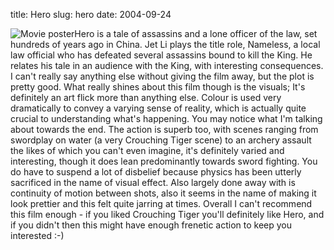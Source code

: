 title: Hero
slug: hero
date: 2004-09-24


![Movie poster](http://ia.imdb.com/media/imdb/01/I/60/36/38m.jpg)Hero is a tale of assassins and a lone officer of the law, set hundreds of years ago in China. Jet Li plays the title role, Nameless, a local law official who has defeated several assassins bound to kill the King. He relates his tale in an audience with the King, with interesting consequences.
I can't really say anything else without giving the film away, but the plot is pretty good. What really shines about this film though is the visuals; It's definitely an art flick more than anything else. Colour is used very dramatically to convey a varying sense of reality, which is actually quite crucial to understanding what's happening. You may notice what I'm talking about towards the end.
The action is superb too, with scenes ranging from swordplay on water (a very Crouching Tiger scene) to an archery assault the likes of which you can't even imagine, it's definitely varied and interesting, though it does lean predominantly towards sword fighting. You do have to suspend a lot of disbelief because physics has been utterly sacrificed in the name of visual effect. Also largely done away with is continuity of motion between shots, also it seems in the name of making it look prettier and this felt quite jarring at times.
Overall I can't recommend this film enough - if you liked Crouching Tiger you'll definitely like Hero, and if you didn't then this might have enough frenetic action to keep you interested :-)
